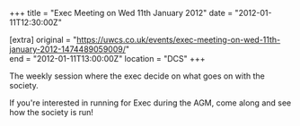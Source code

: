 +++
title = "Exec Meeting on Wed 11th January 2012"
date = "2012-01-11T12:30:00Z"

[extra]
original = "https://uwcs.co.uk/events/exec-meeting-on-wed-11th-january-2012-1474489059009/"    
end = "2012-01-11T13:00:00Z"
location = "DCS"
+++

The weekly session where the exec decide on what goes on with the society.

If you're interested in running for Exec during the AGM, come along and see how the society is run\!

